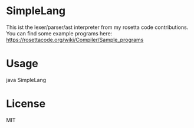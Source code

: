 # SimpleLang

This ist the lexer/parser/ast interpreter from my rosetta code contributions.
You can find some example programs here:
 https://rosettacode.org/wiki/Compiler/Sample_programs

# Usage
java SimpleLang <infile>
 
# License
MIT
